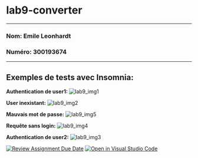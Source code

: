# lab9-converter
---
### Nom: Emile Leonhardt  
### Numéro: 300193674  
---
## Exemples de tests avec Insomnia:

**Authentication de user1:**
![lab9_img1](https://github.com/user-attachments/assets/2891a894-7a55-4e17-8486-b0e1bab0a731)

**User inexistant:**
![lab9_img2](https://github.com/user-attachments/assets/1178d950-5161-474f-b6ec-39c0e6d186dd)

**Mauvais mot de passe:**
![lab9_img5](https://github.com/user-attachments/assets/36e3551e-0078-46ca-be1a-82c7b4057d91)

**Requête sans login:**
![lab9_img4](https://github.com/user-attachments/assets/55a20c49-d080-41aa-82b6-696759d8eb07)

**Authentication de user2:**
![lab9_img3](https://github.com/user-attachments/assets/1fd6634f-6745-4401-880b-ac6bd785450f)









[![Review Assignment Due Date](https://classroom.github.com/assets/deadline-readme-button-22041afd0340ce965d47ae6ef1cefeee28c7c493a6346c4f15d667ab976d596c.svg)](https://classroom.github.com/a/2EK3Iq2u)
[![Open in Visual Studio Code](https://classroom.github.com/assets/open-in-vscode-2e0aaae1b6195c2367325f4f02e2d04e9abb55f0b24a779b69b11b9e10269abc.svg)](https://classroom.github.com/online_ide?assignment_repo_id=17072092&assignment_repo_type=AssignmentRepo)
